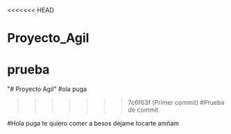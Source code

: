 <<<<<<< HEAD

# Proyecto_Agil
prueba
=======
"# Proyecto Agil"
#ola puga
> > > > > > > 7c6f63f (Primer commit)
> > > > > > > #Prueba de commit

#Hola puga te quiero comer a besos dejame tocarte amñam
